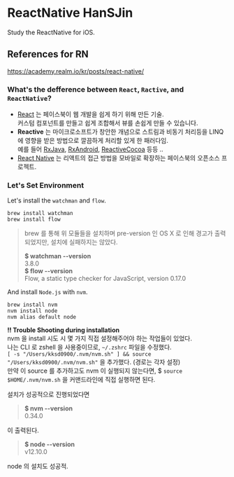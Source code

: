# ReactNative HanSJin
Study the ReactNative for iOS.

## References for RN
https://academy.realm.io/kr/posts/react-native/


### What's the defference between `React`, `Ractive`, and `ReactNative`?

* [React](https://facebook.github.io/react/) 는 페이스북이 웹 개발을 쉽게 하기 위해 만든 기술. <br>
커스텀 컴포넌트를 만들고 쉽게 조합해서 뷰를 손쉽게 만들 수 있습니다.
* **Reactive** 는 마이크로소프트가 창안한 개념으로 스트림과 비동기 처리등을 LINQ에 영향을 받은 방법으로 깔끔하게 처리할 있게 한 패러다임. <br>
예를 들어 [RxJava](https://github.com/ReactiveX/RxJava), [RxAndroid](https://github.com/ReactiveX/RxAndroid), [ReactiveCocoa](https://github.com/ReactiveCocoa/ReactiveCocoa) 등등 ..
* [React Native](https://facebook.github.io/react-native/) 는 리액트의 접근 방법을 모바일로 확장하는 페이스북의 오픈소스 프로젝트.


### Let's Set Environment

Let's install the `watchman` and `flow`.
```
brew install watchman
brew install flow
```
> brew 를 통해 위 모듈들을 설치하며 pre-version 인 OS X 로 인해 경고가 출력되었지만, 설치에 실패하지는 않았다.
> 
> **$ watchman --version** <br> 
> 3.8.0 <br>
> **$ flow --version** <br>
> Flow, a static type checker for JavaScript, version 0.17.0

And install `Node.js` with `nvm`.
```
brew install nvm
nvm install node
nvm alias default node
```

**!! Trouble Shooting during installation** <br>
nvm 을 install 시도 시 몇 가지 직접 설정해주어야 하는 작업들이 있었다. <br>
나는 CLI 로 zshell 을 사용중이므로, `~/.zshrc` 파일을 수정했다. <br>
`[ -s "/Users/kksd0900/.nvm/nvm.sh" ] && source "/Users/kksd0900/.nvm/nvm.sh"` 을 추가했다. (경로는 각자 설정) <br>
만약 이 source 를 추가하고도 nvm 이 실행되지 않는다면, $ `source $HOME/.nvm/nvm.sh` 을 커맨드라인에 직접 실행하면 된다. <br>

설치가 성공적으로 진행되었다면 <br>
> **$ nvm --version** <br>
> 0.34.0

이 출력된다.

> **$ node --version** <br>
> v12.10.0

node 의 설치도 성공적.

